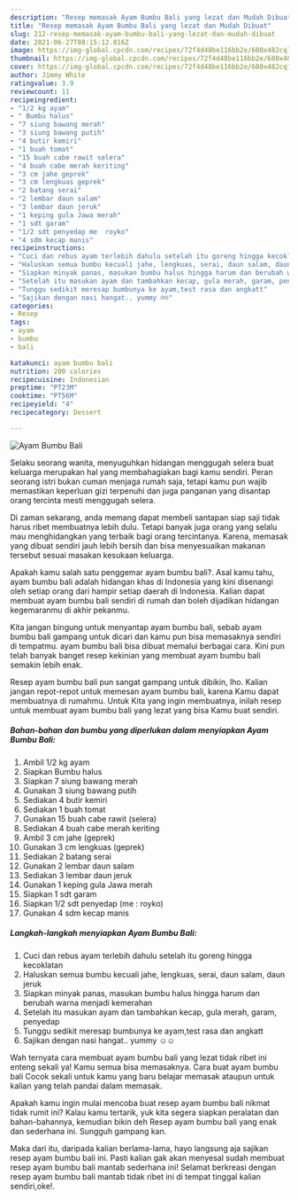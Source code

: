 ```yaml
---
description: "Resep memasak Ayam Bumbu Bali yang lezat dan Mudah Dibuat"
title: "Resep memasak Ayam Bumbu Bali yang lezat dan Mudah Dibuat"
slug: 212-resep-memasak-ayam-bumbu-bali-yang-lezat-dan-mudah-dibuat
date: 2021-06-27T08:15:12.016Z
image: https://img-global.cpcdn.com/recipes/72f4d48be116bb2e/680x482cq70/ayam-bumbu-bali-foto-resep-utama.jpg
thumbnail: https://img-global.cpcdn.com/recipes/72f4d48be116bb2e/680x482cq70/ayam-bumbu-bali-foto-resep-utama.jpg
cover: https://img-global.cpcdn.com/recipes/72f4d48be116bb2e/680x482cq70/ayam-bumbu-bali-foto-resep-utama.jpg
author: Jimmy White
ratingvalue: 3.9
reviewcount: 11
recipeingredient:
- "1/2 kg ayam"
- " Bumbu halus"
- "7 siung bawang merah"
- "3 siung bawang putih"
- "4 butir kemiri"
- "1 buah tomat"
- "15 buah cabe rawit selera"
- "4 buah cabe merah keriting"
- "3 cm jahe geprek"
- "3 cm lengkuas geprek"
- "2 batang serai"
- "2 lembar daun salam"
- "3 lembar daun jeruk"
- "1 keping gula Jawa merah"
- "1 sdt garam"
- "1/2 sdt penyedap me  royko"
- "4 sdm kecap manis"
recipeinstructions:
- "Cuci dan rebus ayam terlebih dahulu setelah itu goreng hingga kecoklatan"
- "Haluskan semua bumbu kecuali jahe, lengkuas, serai, daun salam, daun jeruk"
- "Siapkan minyak panas, masukan bumbu halus hingga harum dan berubah warna menjadi kemerahan"
- "Setelah itu masukan ayam dan tambahkan kecap, gula merah, garam, penyedap"
- "Tunggu sedikit meresap bumbunya ke ayam,test rasa dan angkatt"
- "Sajikan dengan nasi hangat.. yummy ☺☺"
categories:
- Resep
tags:
- ayam
- bumbu
- bali

katakunci: ayam bumbu bali 
nutrition: 200 calories
recipecuisine: Indonesian
preptime: "PT23M"
cooktime: "PT56M"
recipeyield: "4"
recipecategory: Dessert

---
```



![Ayam Bumbu Bali](https://img-global.cpcdn.com/recipes/72f4d48be116bb2e/680x482cq70/ayam-bumbu-bali-foto-resep-utama.jpg)

Selaku seorang wanita, menyuguhkan hidangan menggugah selera buat keluarga merupakan hal yang membahagiakan bagi kamu sendiri. Peran seorang istri bukan cuman menjaga rumah saja, tetapi kamu pun wajib memastikan keperluan gizi terpenuhi dan juga panganan yang disantap orang tercinta mesti menggugah selera.

Di zaman  sekarang, anda memang dapat membeli santapan siap saji tidak harus ribet membuatnya lebih dulu. Tetapi banyak juga orang yang selalu mau menghidangkan yang terbaik bagi orang tercintanya. Karena, memasak yang dibuat sendiri jauh lebih bersih dan bisa menyesuaikan makanan tersebut sesuai masakan kesukaan keluarga. 



Apakah kamu salah satu penggemar ayam bumbu bali?. Asal kamu tahu, ayam bumbu bali adalah hidangan khas di Indonesia yang kini disenangi oleh setiap orang dari hampir setiap daerah di Indonesia. Kalian dapat membuat ayam bumbu bali sendiri di rumah dan boleh dijadikan hidangan kegemaranmu di akhir pekanmu.

Kita jangan bingung untuk menyantap ayam bumbu bali, sebab ayam bumbu bali gampang untuk dicari dan kamu pun bisa memasaknya sendiri di tempatmu. ayam bumbu bali bisa dibuat memalui berbagai cara. Kini pun telah banyak banget resep kekinian yang membuat ayam bumbu bali semakin lebih enak.

Resep ayam bumbu bali pun sangat gampang untuk dibikin, lho. Kalian jangan repot-repot untuk memesan ayam bumbu bali, karena Kamu dapat membuatnya di rumahmu. Untuk Kita yang ingin membuatnya, inilah resep untuk membuat ayam bumbu bali yang lezat yang bisa Kamu buat sendiri.

<!--inarticleads1-->

##### Bahan-bahan dan bumbu yang diperlukan dalam menyiapkan Ayam Bumbu Bali:

1. Ambil 1/2 kg ayam
1. Siapkan  Bumbu halus
1. Siapkan 7 siung bawang merah
1. Gunakan 3 siung bawang putih
1. Sediakan 4 butir kemiri
1. Sediakan 1 buah tomat
1. Gunakan 15 buah cabe rawit (selera)
1. Sediakan 4 buah cabe merah keriting
1. Ambil 3 cm jahe (geprek)
1. Gunakan 3 cm lengkuas (geprek)
1. Sediakan 2 batang serai
1. Gunakan 2 lembar daun salam
1. Sediakan 3 lembar daun jeruk
1. Gunakan 1 keping gula Jawa merah
1. Siapkan 1 sdt garam
1. Siapkan 1/2 sdt penyedap (me : royko)
1. Gunakan 4 sdm kecap manis




<!--inarticleads2-->

##### Langkah-langkah menyiapkan Ayam Bumbu Bali:

1. Cuci dan rebus ayam terlebih dahulu setelah itu goreng hingga kecoklatan
1. Haluskan semua bumbu kecuali jahe, lengkuas, serai, daun salam, daun jeruk
1. Siapkan minyak panas, masukan bumbu halus hingga harum dan berubah warna menjadi kemerahan
1. Setelah itu masukan ayam dan tambahkan kecap, gula merah, garam, penyedap
1. Tunggu sedikit meresap bumbunya ke ayam,test rasa dan angkatt
1. Sajikan dengan nasi hangat.. yummy ☺☺




Wah ternyata cara membuat ayam bumbu bali yang lezat tidak ribet ini enteng sekali ya! Kamu semua bisa memasaknya. Cara buat ayam bumbu bali Cocok sekali untuk kamu yang baru belajar memasak ataupun untuk kalian yang telah pandai dalam memasak.

Apakah kamu ingin mulai mencoba buat resep ayam bumbu bali nikmat tidak rumit ini? Kalau kamu tertarik, yuk kita segera siapkan peralatan dan bahan-bahannya, kemudian bikin deh Resep ayam bumbu bali yang enak dan sederhana ini. Sungguh gampang kan. 

Maka dari itu, daripada kalian berlama-lama, hayo langsung aja sajikan resep ayam bumbu bali ini. Pasti kalian gak akan menyesal sudah membuat resep ayam bumbu bali mantab sederhana ini! Selamat berkreasi dengan resep ayam bumbu bali mantab tidak ribet ini di tempat tinggal kalian sendiri,oke!.

